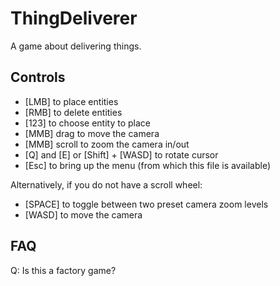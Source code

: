 # ThingDeliverer
A game about delivering things.
## Controls
 - \[LMB] to place entities
 - \[RMB] to delete entities
 - \[123] to choose entity to place
 - \[MMB] drag to move the camera
 - \[MMB] scroll to zoom the camera in/out
 - \[Q] and \[E] or \[Shift] + \[WASD] to rotate cursor
 - \[Esc] to bring up the menu (from which this file is available)

Alternatively, if you do not have a scroll wheel:
 - \[SPACE] to toggle between two preset camera zoom levels
 - \[WASD] to move the camera
## FAQ
Q: Is this a factory game?
